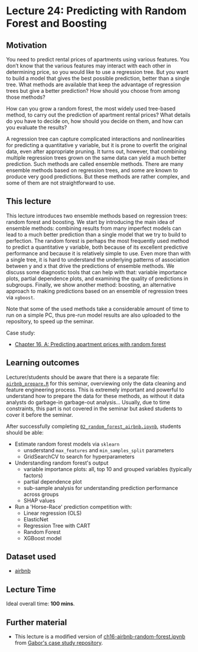 # Lecture 24: Predicting with Random Forest and Boosting

## Motivation

You need to predict rental prices of apartments using various features. You don’t know that the various features may interact with each other in determining price, so you would like to use a regression tree. But you want to build a model that gives the best possible prediction, better than a single tree. What methods are available that keep the advantage of regression trees but give a better prediction? How should you choose from among those methods?

How can you grow a random forest, the most widely used tree-based method, to carry out the prediction of apartment rental prices? What details do you have to decide on, how should you decide on them, and how can you evaluate the results?

A regression tree can capture complicated interactions and nonlinearities for predicting a quantitative y variable, but it is prone to overfit the original data, even after appropriate pruning. It turns out, however, that combining multiple regression trees grown on the same data can yield a much better prediction. Such methods are called ensemble methods. There are many ensemble methods based on regression trees, and some are known to produce very good predictions. But these methods are rather complex, and some of them are not straightforward to use.

## This lecture

This lecture introduces two ensemble methods based on regression trees: random forest and boosting. We start by introducing the main idea of ensemble methods: combining results from many imperfect models can lead to a much better prediction than a single model that we try to build to perfection. The random forest is perhaps the most frequently used method to predict a quantitative y variable, both because of its excellent predictive performance and because it is relatively simple to use. Even more than with a single tree, it is hard to understand the underlying patterns of association between y and x that drive the predictions of ensemble methods. We discuss some diagnostic tools that can help with that: variable importance plots, partial dependence plots, and examining the quality of predictions in subgroups. Finally, we show another method: boosting, an alternative approach to making predictions based on an ensemble of regression trees via `xgboost`.

Note that some of the used methods take a considerable amount of time to run on a simple PC, thus pre-run model results are also uploaded to the repository, to speed up the seminar.

Case study:
  - [Chapter 16, A: Predicting apartment prices with random forest](https://gabors-data-analysis.com/casestudies/#ch16a-predicting-apartment-prices-with-random-forest)

## Learning outcomes

Lecturer/students should be aware that there is a separate file: [`airbnb_prepare.R`](https://github.com/gabors-data-analysis/da-coding-rstats/blob/main/lecture24-random-forest/codes/airbnb_prepare.R) for this seminar, overviewing only the data cleaning and feature engineering process. This is extremely important and powerful to understand how to prepare the data for these methods, as without it data analysts do garbage-in garbage-out analysis... Usually, due to time constraints, this part is not covered in the seminar but asked students to cover it before the seminar.

After successfully completing [`02_random_forest_airbnb.ipynb`](https://github.com/gabors-data-analysis/da-coding-python/blob/main/lecture21-random-forest/02_random_forest_airbnb.ipynb), students should be able:

  - Estimate random forest models via `sklearn`
    - unsderstand `max_features` and `min_samples_split` parameters
    - GridSearchCV to search for hyperparameters
  - Understanding random forest's output
    - variable importance plots: all, top 10 and grouped variables (typically factors)
    - partial dependence plot
    - sub-sample analysis for understanding prediction performance across groups
    - SHAP values
  - Run a 'Horse-Race' prediction competition with:
    - Linear regression (OLS)
    - ElasticNet
    - Regression Tree with CART
    - Random Forest
    - XGBoost model

## Dataset used

- [airbnb](https://gabors-data-analysis.com/datasets/#airbnb)

## Lecture Time

Ideal overall time: **100 mins**.


## Further material

  - This lecture is a modified version of [ch16-airbnb-random-forest.ipynb](https://github.com/gabors-data-analysis/da_case_studies/blob/master/ch16-airbnb-random-forest/Ch16-airbnb-random-forest.ipynb) from [Gabor's case study repository](https://github.com/gabors-data-analysis/da_case_studies).

